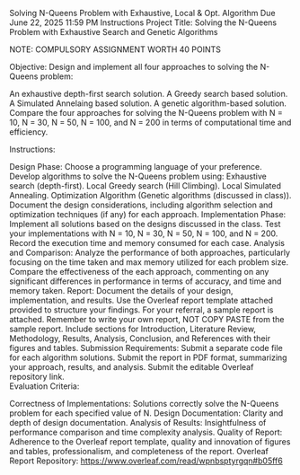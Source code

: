 Solving N-Queens Problem with Exhaustive, Local & Opt. Algorithm
Due June 22, 2025 11:59 PM
Instructions
Project Title:  Solving the N-Queens Problem with Exhaustive Search and Genetic Algorithms

NOTE: COMPULSORY ASSIGNMENT WORTH 40 POINTS

Objective: Design and implement all four approaches to solving the N-Queens problem: 

An exhaustive depth-first search solution.
A Greedy search based solution.
A Simulated Annelaing based solution. 
A genetic algorithm-based solution. 
Compare the four approaches for solving the N-Queens problem with N = 10, N = 30,  N = 50, N = 100, and N = 200 in terms of computational time and efficiency. 

Instructions: 

Design Phase: 
Choose a programming language of your preference. 
Develop algorithms to solve the N-Queens problem using: 
Exhaustive search (depth-first).
Local Greedy search (Hill Climbing).
Local Simulated Annealing. 
Optimization Algorithm (Genetic algorithms (discussed in class)). 
Document the design considerations, including algorithm selection and optimization techniques (if any) for each approach. 
Implementation Phase: 
Implement all solutions based on the designs discussed in the class. 
Test your implementations with N = 10, N = 30,  N = 50, N = 100, and N = 200. 
Record the execution time and memory consumed for each case. 
Analysis and Comparison: 
Analyze the performance of both approaches, particularly focusing on the time taken and max memory utilized for each problem size. 
Compare the effectiveness of the each approach, commenting on any significant differences in performance in terms of accuracy, and time and memory taken. 
Report: 
Document the details of your design, implementation, and results. 
Use the Overleaf report template attached provided to structure your findings. For your referral, a sample report is attached. Remember to write your own report, NOT COPY PASTE from the sample report. 
Include sections for Introduction, Literature Review, Methodology, Results, Analysis, Conclusion, and References with their figures and tables. 
Submission Requirements: 
Submit a separate code file for each algorithm solutions. 
Submit the report in PDF format, summarizing your approach, results, and analysis. 
Submit the editable Overleaf repository link.   
Evaluation Criteria: 

Correctness of Implementations: Solutions correctly solve the N-Queens problem for each specified value of N. 
Design Documentation: Clarity and depth of design documentation. 
Analysis of Results: Insightfulness of performance comparison and time complexity analysis. 
Quality of Report: Adherence to the Overleaf report template, quality and innovation of figures and tables, professionalism, and completeness of the report. 
Overleaf Report Repository: https://www.overleaf.com/read/wpnbsptyrgqn#b05ff6
